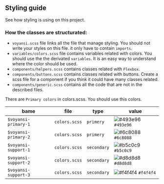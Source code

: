 ## Styling guide

See how styling is using on this project.

### How the classes are structurated:

- `voyansi.scss` file links all the file that manage styling. You should not write your styles on this file. it only have to contain `imports`.
- `variables/colors.scss` file contains variables related with colors. You should use the the derivated `variables`. It is an easy way to understand where the color should be used.
- `components/helpers.scss` contains classes related with `Flexbox`.
- `components/buttons.scss` contains classes related with buttons. Create a scss file for a component if you think it could have many classes related.
- `components/generic.scss` contains all the code that are not in the described files.

There are `Primary colors` in colors.scss. You should use this colors.

| bame                 | file          | type        | value                                                                     |
| -------------------- | ------------- | ----------- | ------------------------------------------------------------------------- |
| `$voyansi-primary-1` | `colors.scss` | `primery`   | ![#493e96](https://via.placeholder.com/15/493e96/000000?text=+) `#493e96` |
| `$voyansi-primary-2` | `colors.scss` | `primery`   | ![#6c8088](https://via.placeholder.com/15/6c8088/000000?text=+) `#6c8088` |
| `$voyansi-support-1` | `colors.scss` | `secondary` | ![#b5c0c9](https://via.placeholder.com/15/b5c0c9/000000?text=+) `#b5c0c9` |
| `$voyansi-support-2` | `colors.scss` | `secondary` | ![#d8d8d8](https://via.placeholder.com/15/d8d8d8/000000?text=+) `#d8d8d8` |
| `$voyansi-support-3` | `colors.scss` | `secondary` | ![#f4f4f4](https://via.placeholder.com/15/f4f4f4/000000?text=+) `#f4f4f4` |
